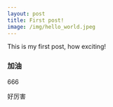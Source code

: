 ```yaml
---
layout: post
title: First post!
image: /img/hello_world.jpeg
---
```


This is my first post, how exciting!

### 加油

666

好厉害

